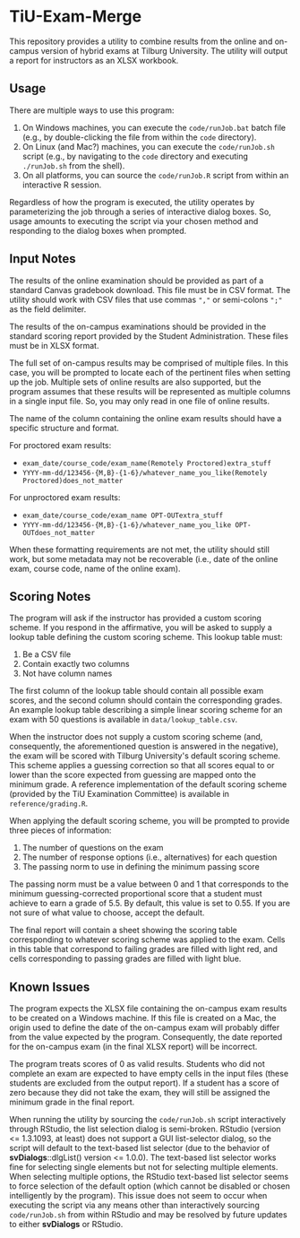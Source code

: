 # TiU-Exam-Merge

This repository provides a utility to combine results from the online and
on-campus version of hybrid exams at Tilburg University. The utility will output
a report for instructors as an XLSX workbook.

## Usage

There are multiple ways to use this program:

1. On Windows machines, you can execute the `code/runJob.bat` batch file (e.g.,
   by double-clicking the file from within the `code` directory).
1. On Linux (and Mac?) machines, you can execute the `code/runJob.sh` script
   (e.g., by navigating to the `code` directory and executing `./runJob.sh` from
   the shell).
1. On all platforms, you can source the `code/runJob.R` script from within an
   interactive R session.

Regardless of how the program is executed, the utility operates by
parameterizing the job through a series of interactive dialog boxes. So, usage
amounts to executing the script via your chosen method and responding to the
dialog boxes when prompted.

## Input Notes

The results of the online examination should be provided as part of a standard
Canvas gradebook download. This file must be in CSV format. The utility should
work with CSV files that use commas `","` or semi-colons `";"` as the field
delimiter.

The results of the on-campus examinations should be provided in the standard
scoring report provided by the Student Administration. These files must be in
XLSX format.

The full set of on-campus results may be comprised of multiple files. In this
case, you will be prompted to locate each of the pertinent files when setting up
the job. Multiple sets of online results are also supported, but the program
assumes that these results will be represented as multiple columns in a single
input file. So, you may only read in one file of online results.

The name of the column containing the online exam results should have a specific
structure and format.

For proctored exam results:

- `exam_date/course_code/exam_name(Remotely Proctored)extra_stuff`
- `YYYY-mm-dd/123456-{M,B}-{1-6}/whatever_name_you_like(Remotely Proctored)does_not_matter`

For unproctored exam results:

- `exam_date/course_code/exam_name OPT-OUTextra_stuff`
- `YYYY-mm-dd/123456-{M,B}-{1-6}/whatever_name_you_like OPT-OUTdoes_not_matter`

When these formatting requirements are not met, the utility should still work,
but some metadata may not be recoverable (i.e., date of the online exam, course
code, name of the online exam).

## Scoring Notes

The program will ask if the instructor has provided a custom scoring scheme. If
you respond in the affirmative, you will be asked to supply a lookup table
defining the custom scoring scheme. This lookup table must:

1. Be a CSV file
1. Contain exactly two columns
1. Not have column names

The first column of the lookup table should contain all possible exam scores,
and the second column should contain the corresponding grades. An example lookup
table describing a simple linear scoring scheme for an exam with 50 questions is
available in `data/lookup_table.csv`.

When the instructor does not supply a custom scoring scheme (and, consequently,
the aforementioned question is answered in the negative), the exam will be
scored with Tilburg University's default scoring scheme. This scheme applies a
guessing correction so that all scores equal to or lower than the score expected
from guessing are mapped onto the minimum grade. A reference implementation of
the default scoring scheme (provided by the TiU Examination Committee) is
available in `reference/grading.R`.

When applying the default scoring scheme, you will be prompted to provide three
pieces of information:

1. The number of questions on the exam
1. The number of response options (i.e., alternatives) for each question
1. The passing norm to use in defining the minimum passing score

The passing norm must be a value between 0 and 1 that corresponds to the minimum
guessing-corrected proportional score that a student must achieve to earn a
grade of 5.5. By default, this value is set to 0.55. If you are not sure of what
value to choose, accept the default.

The final report will contain a sheet showing the scoring table corresponding to
whatever scoring scheme was applied to the exam. Cells in this table that
correspond to failing grades are filled with light red, and cells corresponding
to passing grades are filled with light blue.

## Known Issues

The program expects the XLSX file containing the on-campus exam results to be
created on a Windows machine. If this file is created on a Mac, the origin used
to define the date of the on-campus exam will probably differ from the value
expected by the program. Consequently, the date reported for the on-campus exam
(in the final XLSX report) will be incorrect.

The program treats scores of 0 as valid results. Students who did not complete
an exam are expected to have empty cells in the input files (these students are
excluded from the output report). If a student has a score of zero because they
did not take the exam, they will still be assigned the minimum grade in the
final report.

When running the utility by sourcing the `code/runJob.sh` script interactively
through RStudio, the list selection dialog is semi-broken. RStudio (version <=
1.3.1093, at least) does not support a GUI list-selector dialog, so the script
will default to the text-based list selector (due to the behavior of
**svDialogs**::dlgList() version <= 1.0.0). The text-based list selector works
fine for selecting single elements but not for selecting multiple elements. When
selecting multiple options, the RStudio text-based list selector seems to force
selection of the default option (which cannot be disabled or chosen
intelligently by the program). This issue does not seem to occur when executing
the script via any means other than interactively sourcing `code/runJob.sh` from
within RStudio and may be resolved by future updates to either **svDialogs** or
RStudio.
